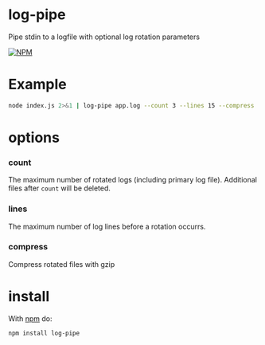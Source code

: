 log-pipe
========

Pipe stdin to a logfile with optional log rotation parameters

[![NPM](https://nodei.co/npm/log-pipe.png?downloads=true)](https://nodei.co/npm/log-pipe/)  

Example
=======
``` sh
node index.js 2>&1 | log-pipe app.log --count 3 --lines 15 --compress
```

options
=======

### count
The maximum number of rotated logs (including primary log file). Additional
files after `count` will be deleted.

### lines
The maximum number of log lines before a rotation occurrs.

### compress
Compress rotated files with gzip

install
=======

With [npm](http://npmjs.org) do:

```
npm install log-pipe
```
